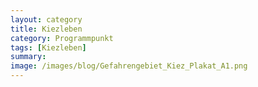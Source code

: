 ```yaml
---
layout: category
title: Kiezleben
category: Programmpunkt
tags: [Kiezleben]
summary: 
image: /images/blog/Gefahrengebiet_Kiez_Plakat_A1.png
---
```

